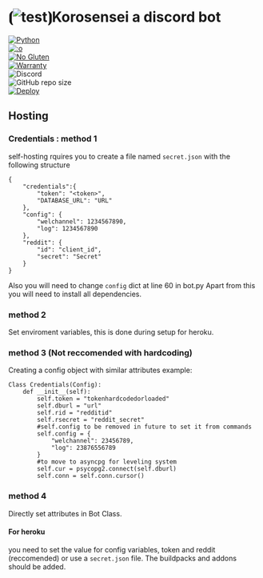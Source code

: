 # ⦗![test](https://opensource.org/files/osi_favicon.png)⦘Korosensei a discord bot

[![Python](https://forthebadge.com/images/badges/made-with-python.svg)](https://www.python.org/)<br>
[![:o](https://forthebadge.com/images/badges/you-didnt-ask-for-this.svg)](https://secureimg.stitcher.com/feedimagesplain328/158438.jpg)<br>
[![No Gluten](https://forthebadge.com/images/badges/gluten-free.svg)](https://image.shutterstock.com/image-vector/gluten-free-icon-vector-round-260nw-778351531.jpg)<br>
[![Warranty](https://img.shields.io/badge/NO-WARRANTY!-ff0000?style=for-the-badge&logo=appveyor&labelColor=cc0000)]()<br>
![Discord](https://img.shields.io/discord/583689248117489675?logo=DISCORD&style=for-the-badge)<br>
![GitHub repo size](https://img.shields.io/github/repo-size/TEEN-BOOM/korosensei?style=for-the-badge)<br>
[![Deploy](https://www.herokucdn.com/deploy/button.svg)](https://heroku.com/deploy?template=https://github.com/TEEN-BOOM/korosensei.git)
## Hosting 

### Credentials : method 1
self-hosting rquires you to create a file named `secret.json`
with the following structure 
```
{
    "credentials":{
        "token": "<token>",
        "DATABASE_URL": "URL"
    },
    "config": {
        "welchannel": 1234567890,
        "log": 1234567890
    },
    "reddit": {
        "id": "client_id",
        "secret": "Secret"
    }
}
```
Also you will need to change `config` dict at line 60 in bot.py
Apart from this you will need to install all dependencies.

### method 2 
Set enviroment variables, this is done during setup for heroku.
### method 3 (Not reccomended with hardcoding)
Creating a config object with similar attributes
example:
```
Class Credentials(Config):
    def __init__(self):
        self.token = "tokenhardcodedorloaded"
        self.dburl = "url"
        self.rid = "redditid"
        self.rsecret = "reddit_secret"
        #self.config to be removed in future to set it from commands
        self.config = {
            "welchannel": 23456789,
            "log": 23876556789
        }
        #to move to asyncpg for leveling system
        self.cur = psycopg2.connect(self.dburl)
        self.conn = self.conn.cursor()
```
### method 4 
Directly set attributes in Bot Class.

#### For heroku 
you need to set the value for config variables, token and reddit (reccomended) or use a `secret.json` file.
The buildpacks and addons should be added.